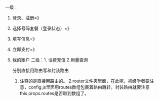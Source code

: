  一级：

1. 登录、注册=》
2. 选择号码套餐（登录状态）=》
3. 填写信息=》
4. 立即支付=》
5. 我的账户
二级：1. 话费充值
      2.用量查询

   分别直接用路由写和封装路由
    1. 注释的是直接用路由的。
    2.router文件夹里面，在此呢，初级学者要注意，config.js里面用routes数组包裹着路由跳转，封装路由就要注意this.props.routes是否取到数组了。